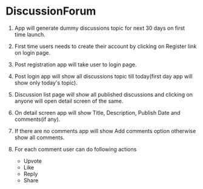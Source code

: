 # DiscussionForum

1. App will generate dummy discussions topic for next 30 days on first time launch. 

2. First time users needs to create their account by clicking on Register link on login page. 

3. Post registration app will take user to login page. 

4. Post login app will show all discussions topic till today(first day app will show only today's topic). 

5. Discussion list page will show all published discussions and clicking on anyone will open detail screen of the same. 

6. On detail screen app will show Title, Description, Publish Date and comments(if any). 

7. If there are no comments app will show Add comments option otherwise show all comments. 

8. For each comment user can do following actions 
    - Upvote
    - Like
    - Reply
    - Share

